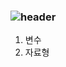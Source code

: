 ### ![header](https://capsule-render.vercel.app/api?type=Speech&color=gradient&height=300&section=header&text=Tae%1Hun의%1파이썬%1공부%1노트F0%9F%A4%97)

1. 변수
2. 자료형